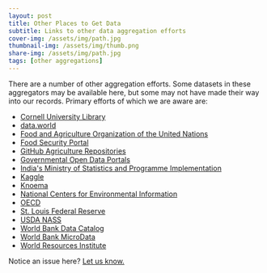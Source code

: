 ```yaml
---
layout: post
title: Other Places to Get Data
subtitle: Links to other data aggregation efforts
cover-img: /assets/img/path.jpg
thumbnail-img: /assets/img/thumb.png
share-img: /assets/img/path.jpg
tags: [other aggregations]
---
```


There are a number of other aggregation efforts. Some datasets in these aggregators may be available here, but some may not have made their way into our records. Primary efforts of which we are aware are:

- [Cornell University Library](https://guides.library.cornell.edu/ag-food-data-guide/ag-food-data-sources)
- [data.world](https://data.world/datasets/agriculture)
- [Food and Agriculture Organization of the United Nations](http://www.fao.org/statistics/en/)
- [Food Security Portal](https://api.foodsecurityportal.org/dataset/)
- [GitHub Agriculture Repositories](https://github.com/search?q=agriculture+data&type=repositories)
- [Governmental Open Data Portals](https://dataportals.org/search)
- [India's Ministry of Statistics and Programme Implementation](https://www.mospi.gov.in/download-tables-data)
- [Kaggle](https://www.kaggle.com/datasets)
- [Knoema](https://knoema.com/atlas/topics/Agriculture)
- [National Centers for Environmental Information](https://www.ncdc.noaa.gov/data-access/quick-links)
- [OECD](https://data.oecd.org/agriculture.htm)
- [St. Louis Federal Reserve](https://fred.stlouisfed.org/tags/series?t=agriculture)
- [USDA NASS](https://www.nass.usda.gov/)
- [World Bank Data Catalog](https://datacatalog.worldbank.org/)
- [World Bank MicroData](https://microdata.worldbank.org/index.php/home)
- [World Resources Institute](https://datasets.wri.org/)





Notice an issue here? [Let us know.](https://docs.google.com/forms/d/e/1FAIpQLSfFLEtWSlfe6gwBaoe-9OfE4BjtwaVx3IQg9ZsfCIJDrujrbA/viewform?usp=pp_url&entry.677199195=2021-03-02-other-aggregations)
